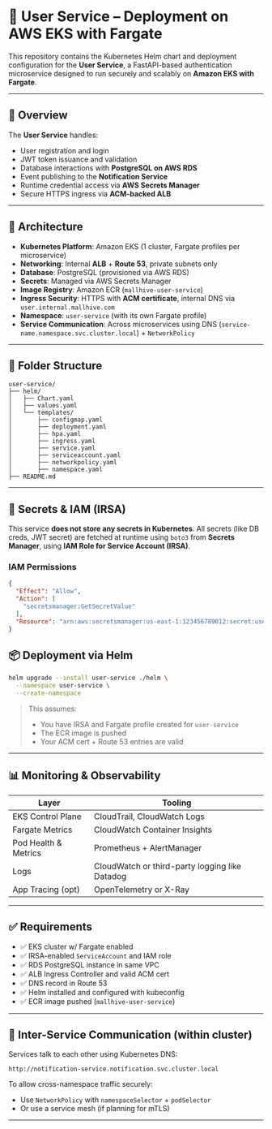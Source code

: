 # 🧾 User Service – Deployment on AWS EKS with Fargate

This repository contains the Kubernetes Helm chart and deployment configuration for the **User Service**, a FastAPI-based authentication microservice designed to run securely and scalably on **Amazon EKS with Fargate**.

---

## 🧩 Overview

The **User Service** handles:

* User registration and login
* JWT token issuance and validation
* Database interactions with **PostgreSQL on AWS RDS**
* Event publishing to the **Notification Service**
* Runtime credential access via **AWS Secrets Manager**
* Secure HTTPS ingress via **ACM-backed ALB**

---

## 🔧 Architecture

* **Kubernetes Platform**: Amazon EKS (1 cluster, Fargate profiles per microservice)
* **Networking**: Internal **ALB** + **Route 53**, private subnets only
* **Database**: PostgreSQL (provisioned via AWS RDS)
* **Secrets**: Managed via AWS Secrets Manager
* **Image Registry**: Amazon ECR (`mallhive-user-service`)
* **Ingress Security**: HTTPS with **ACM certificate**, internal DNS via `user.internal.mallhive.com`
* **Namespace**: `user-service` (with its own Fargate profile)
* **Service Communication**: Across microservices using DNS (`service-name.namespace.svc.cluster.local`) + `NetworkPolicy`

---

## 📁 Folder Structure

```
user-service/
├── helm/
│   ├── Chart.yaml
│   ├── values.yaml
│   └── templates/
│       ├── configmap.yaml
│       ├── deployment.yaml
│       ├── hpa.yaml
│       ├── ingress.yaml
│       ├── service.yaml
│       ├── serviceaccount.yaml
│       ├── networkpolicy.yaml
│       ├── namespace.yaml
├── README.md
```

---

## 🔐 Secrets & IAM (IRSA)

This service **does not store any secrets in Kubernetes**. All secrets (like DB creds, JWT secret) are fetched at runtime using `boto3` from **Secrets Manager**, using **IAM Role for Service Account (IRSA)**.

### IAM Permissions

```json
{
  "Effect": "Allow",
  "Action": [
    "secretsmanager:GetSecretValue"
  ],
  "Resource": "arn:aws:secretsmanager:us-east-1:123456789012:secret:user-service/*"
}
```

## 📦 Deployment via Helm

```bash
helm upgrade --install user-service ./helm \
  --namespace user-service \
  --create-namespace
```

> This assumes:
>
> * You have IRSA and Fargate profile created for `user-service`
> * The ECR image is pushed
> * Your ACM cert + Route 53 entries are valid

---

## 📊 Monitoring & Observability

| Layer                | Tooling                                        |
| -------------------- | ---------------------------------------------- |
| EKS Control Plane    | CloudTrail, CloudWatch Logs                    |
| Fargate Metrics      | CloudWatch Container Insights                  |
| Pod Health & Metrics | Prometheus + AlertManager                      |
| Logs                 | CloudWatch or third-party logging like Datadog |
| App Tracing (opt)    | OpenTelemetry or X-Ray                         |

---

## ✅ Requirements

* ✅ EKS cluster w/ Fargate enabled
* ✅ IRSA-enabled `ServiceAccount` and IAM role
* ✅ RDS PostgreSQL instance in same VPC
* ✅ ALB Ingress Controller and valid ACM cert
* ✅ DNS record in Route 53
* ✅ Helm installed and configured with kubeconfig
* ✅ ECR image pushed (`mallhive-user-service`)

---

## 🔐 Inter-Service Communication (within cluster)

Services talk to each other using Kubernetes DNS:

```
http://notification-service.notification.svc.cluster.local
```

To allow cross-namespace traffic securely:

* Use `NetworkPolicy` with `namespaceSelector` + `podSelector`
* Or use a service mesh (if planning for mTLS)

---

